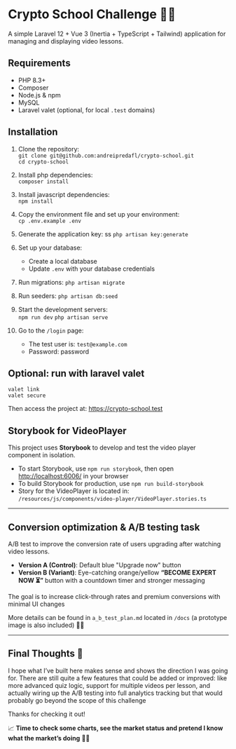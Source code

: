 # Crypto School Challenge 🚀🚀

A simple Laravel 12 + Vue 3 (Inertia + TypeScript + Tailwind) application for managing and displaying video lessons.

## Requirements

- PHP 8.3+
- Composer
- Node.js & npm
- MySQL
- Laravel valet (optional, for local `.test` domains)

## Installation

1. Clone the repository:  
   `git clone git@github.com:andreipredafl/crypto-school.git`  
   `cd crypto-school`

2. Install php dependencies:  
   `composer install`

3. Install javascript dependencies:  
   `npm install`

4. Copy the environment file and set up your environment:  
   `cp .env.example .env`

5. Generate the application key: ss
   `php artisan key:generate`

6. Set up your database:

    - Create a local database
    - Update `.env` with your database credentials

7. Run migrations:
   `php artisan migrate`
8. Run seeders:
   `php artisan db:seed`

9. Start the development servers:  
   `npm run dev`
   `php artisan serve`
10. Go to the `/login` page:

    - The test user is: `test@example.com`
    - Password: password

## Optional: run with laravel valet

`valet link`  
`valet secure`

Then access the project at: https://crypto-school.test

## Storybook for VideoPlayer

This project uses **Storybook** to develop and test the video player component in isolation.

- To start Storybook, use `npm run storybook`, then open [http://localhost:6006/](http://localhost:6006/) in your browser
- To build Storybook for production, use `npm run build-storybook`
- Story for the VideoPlayer is located in:  
  `/resources/js/components/video-player/VideoPlayer.stories.ts`

---

## Conversion optimization & A/B testing task

A/B test to improve the conversion rate of users upgrading after watching video lessons.

- **Version A (Control)**: Default blue "Upgrade now" button
- **Version B (Variant)**: Eye-catching orange/yellow **“BECOME EXPERT NOW ⏳”** button with a countdown timer and stronger messaging

The goal is to increase click-through rates and premium conversions with minimal UI changes

More details can be found in `a_b_test_plan.md` located in `/docs` (a prototype image is also included) 🚀🚀

---

## Final Thoughts 🚀

I hope what I’ve built here makes sense and shows the direction I was going for. There are still quite a few features that could be added or improved: like more advanced quiz logic, support for multiple videos per lesson, and actually wiring up the A/B testing into full analytics tracking but that would probably go beyond the scope of this challenge

Thanks for checking it out!

📈 **Time to check some charts, see the market status and pretend I know what the market’s doing** 🤣🚀
